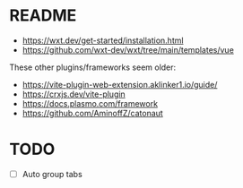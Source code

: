 # README

- https://wxt.dev/get-started/installation.html
- https://github.com/wxt-dev/wxt/tree/main/templates/vue



These other plugins/frameworks seem older:

- https://vite-plugin-web-extension.aklinker1.io/guide/
- https://crxjs.dev/vite-plugin
- https://docs.plasmo.com/framework
- https://github.com/AminoffZ/catonaut


# TODO

- [ ] Auto group tabs
